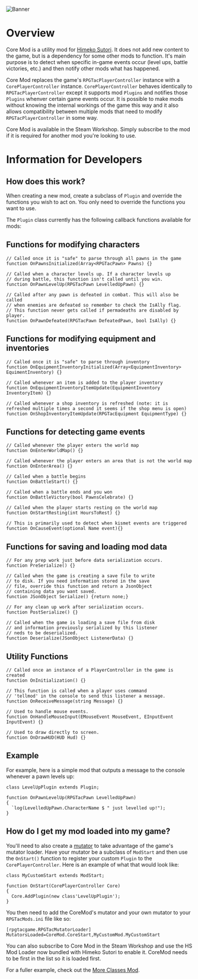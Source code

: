 ![Banner](https://i.imgur.com/912nCk0.png)

# Overview
Core Mod is a utility mod for [Himeko Sutori](https://himekosutori.com/). It does not add new content to the game, but is a dependency for some other mods to function. It's main purpose is to detect when specific in-game events occur (level ups, battle victories, etc.) and then notify other mods what has happened.

Core Mod replaces the game's ```RPGTacPlayerController``` instance with a ```CorePlayerController``` instance. ```CorePlayerController``` behaves identically to ```RPGTacPlayerController``` except it supports mod ```Plugins``` and notifies those ```Plugins``` whenver certain game events occur. It is possible to make mods without knowing the internal workings of the game this way and it also allows compatibility between multiple mods that need to modify ```RPGTacPlayerController``` in some way. 

Core Mod is available in the Steam Workshop. Simply subscribe to the mod if it is required for another mod you're looking to use.

# Information for Developers

## How does this work?
When creating a new mod, create a subclass of ```Plugin``` and override the functions you wish to act on. You only need to override the functions you want to use.

The ```Plugin``` class currently has the following callback functions available for mods:

## Functions for modifying characters
```UnrealScript
// Called once it is "safe" to parse through all pawns in the game
function OnPawnsInitialized(Array<RPGTacPawn> Pawns) {}

// Called when a character levels up. If a character levels up
// during battle, this function isn't called until you win.
function OnPawnLevelUp(RPGTacPawn LevelledUpPawn) {}

// Called after any pawn is defeated in combat. This will also be called
// when enemies are defeated so remember to check the IsAlly flag.
// This function never gets called if permadeaths are disabled by player.
function OnPawnDefeated(RPGTacPawn DefeatedPawn, bool IsAlly) {}
```

## Functions for modifying equipment and inventories
```UnrealScript
// Called once it is "safe" to parse through inventory
function OnEquipmentInventoryInitialized(Array<EquipmentInventory> EquimentInventory) {}

// Called whenever an item is added to the player inventory
function OnEquipmentInventoryItemUpdate(EquipmentInventory InventoryItem) {}

// Called whenever a shop inventory is refreshed (note: it is refreshed multiple times a second it seems if the shop menu is open)
function OnShopInventoryItemUpdate(RPGTacEquipment EquipmentType) {}
```

## Functions for detecting game events
```UnrealScript
// Called whenever the player enters the world map
function OnEnterWorldMap() {}

// Called whenever the player enters an area that is not the world map
function OnEnterArea() {}

// Called when a battle begins
function OnBattleStart() {}

// Called when a battle ends and you won
function OnBattleVictory(bool PawnsCelebrate) {}

// Called when the player starts resting on the world map
function OnStartResting(int HoursToRest) {}

// This is primarily used to detect when kismet events are triggered
function OnCauseEvent(optional Name event){}
```

## Functions for saving and loading mod data
```UnrealScript
// For any prep work just before data serialization occurs.
function PreSerialize() {}

// Called when the game is creating a save file to write
// to disk. If you need information stored in the save
// file, override this function and return a JsonObject
// containing data you want saved.
function JSonObject Serialize() {return none;}

// For any clean up work after serialization occurs.
function PostSerialize() {}

// Called when the game is loading a save file from disk
// and information previously serialized by this listener
// neds to be deserialized.
function Deserialize(JSonObject ListenerData) {}
```

## Utility Functions
```UnrealScript
// Called once an instance of a PlayerController in the game is created
function OnInitialization() {}

// This function is called when a player uses command
// 'tellmod' in the console to send this listener a message.
function OnReceiveMessage(string Message) {}

// Used to handle mouse events.
function OnHandleMouseInput(EMouseEvent MouseEvent, EInputEvent InputEvent) {}

// Used to draw directly to screen.
function OnDrawHUD(HUD Hud) {}
```

## Example
For example, here is a simple mod that outputs a message to the console whenever a pawn levels up:

```UnrealScript
class LevelUpPlugin extends Plugin;

function OnPawnLevelUp(RPGTacPawn LevelledUpPawn) 
{
  `log(LevelledUpPawn.CharacterName $ " just levelled up!");
}
```

## How do I get my mod loaded into my game?
You'll need to also create a [mutator](https://docs.unrealengine.com/udk/Three/UT3Mods.html#Mutators) to take advantage of the game's mutator loader. Have your mutator be a subclass of ```ModStart``` and then use the ```OnStart()``` function to register your custom ```Plugin``` to the ```CorePlayerController```. Here is an example of what that would look like:

```UnrealScript
class MyCustomStart extends ModStart;

function OnStart(CorePlayerController Core)
{
  Core.AddPlugin(new class'LevelUpPlugin');
}
```

You then need to add the CoreMod's mutator and your own mutator to your ```RPGTacMods.ini``` file like so:
```
[rpgtacgame.RPGTacMutatorLoader]
MutatorsLoaded=CoreMod.CoreStart,MyCustomMod.MyCustomStart
```
You can also subscribe to Core Mod in the Steam Workshop and use the HS Mod Loader now bundled with Himeko Sutori to enable it. CoreMod needs to be first in the list so it is loaded first.

For a fuller example, check out the [More Classes Mod](https://github.com/solimodsthings/MoreClassesMod).


